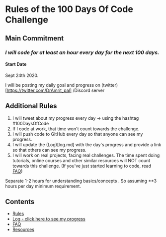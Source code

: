 # Rules of the 100 Days Of Code Challenge

## Main Commitment
### *I will code for at least an hour every day for the next 100 days.*

#### Start Date
Sept 24th 2020.


I will be posting my daily goal and progress on (twitter)[https://twitter.com/DrAmrit_pal] /Discord server

## Additional Rules
1. I will tweet about my progress every day -> using the hashtag #100DaysOfCode
2. If I code at work, that time won't count towards the challenge.
3. I will push code to GitHub every day so that anyone can see my progress.
4. I will update the (Log)[log.md] with the day's progress and provide a link so that others can see my progress.
5. I will work on real projects, facing real challenges. The time spent doing tutorials, online courses and other similar resources will NOT count towards this challenge. (If you've just started learning to code, read [FAQ](FAQ.md))


Separate 1-2 hours for understanding basics/concepts . So assuming **3 hours per day minimum requirement. 
    
   
## Contents
* [Rules](rules.md)
* [Log - click here to see my progress](log.md)
* [FAQ](FAQ.md)
* [Resources](resources.md)
